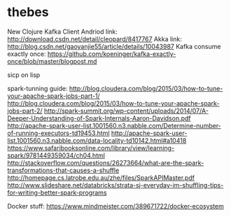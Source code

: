 # thebes
New Clojure Kafka Client
Andriod link: http://download.csdn.net/detail/cleopard/8417767
Akka link: http://blog.csdn.net/gaoyanjie55/article/details/10043987
Kafka consume exactly once: https://github.com/koeninger/kafka-exactly-once/blob/master/blogpost.md

sicp
on lisp


spark-tunning guide: 
http://blog.cloudera.com/blog/2015/03/how-to-tune-your-apache-spark-jobs-part-1/
http://blog.cloudera.com/blog/2015/03/how-to-tune-your-apache-spark-jobs-part-2/
http://spark-summit.org/wp-content/uploads/2014/07/A-Deeper-Understanding-of-Spark-Internals-Aaron-Davidson.pdf
http://apache-spark-user-list.1001560.n3.nabble.com/Determine-number-of-running-executors-td19453.html
http://apache-spark-user-list.1001560.n3.nabble.com/data-locality-td10142.html#a10418
https://www.safaribooksonline.com/library/view/learning-spark/9781449359034/ch04.html
http://stackoverflow.com/questions/26273664/what-are-the-spark-transformations-that-causes-a-shuffle
http://homepage.cs.latrobe.edu.au/zhe/files/SparkAPIMaster.pdf
http://www.slideshare.net/databricks/strata-sj-everyday-im-shuffling-tips-for-writing-better-spark-programs

Docker stuff: https://www.mindmeister.com/389671722/docker-ecosystem
